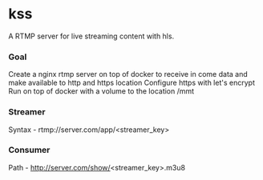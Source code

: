 # kss
A RTMP server for live streaming content with hls. 

### Goal
Create a nginx rtmp server on top of docker to receive in come data and make available to http and https location
Configure https with let's encrypt\
Run on top of docker with a volume to the location /mmt

### Streamer
Syntax - rtmp://server.com/app/<streamer_key>

### Consumer
Path - http://server.com/show/<streamer_key>.m3u8
